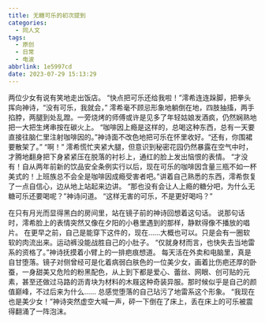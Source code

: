 ```yaml
---
title: 无糖可乐的初次提到
categories:
  - 同人文
tags:
  - 原创
  - 日常
  - 电波
abbrlink: 1e5997cd
date: 2023-07-29 15:13:29
---
```


两位少女有说有笑地走出饭店。
“快点把可乐还给我啦！”澪希连连跺脚，把拳头挥向神诗，“没有可乐，我就会，”
澪希毫不顾忌形象地躺倒在地，四肢抽搐，两手掐脖，两腿到处乱蹬。一旁烧烤的师傅或许是见多了年轻姑娘发酒疯，仍然娴熟地把一大把生烤串按在碳火上。
“咖啡因上瘾是这样的，总喝这种东西，总有一天要直接往脑仁里注射咖啡因的。”神诗面不改色地把可乐在怀里收好。“还有，你围裙要散架了。”
“啊！”
澪希慌忙夹紧大腿，但意识到秘密花园仍然暴露在空气中时，才腾地翻身把下身紧紧压在脱落的衬衫上，通红的脸上发出恼恨的表情。
“才没有！自从两年前新的饮品安全条例实行以后，现在可乐的咖啡因含量三瓶不如一杯美式的！上班族总不会全是咖啡因成瘾受害者吧。”讲着自己熟悉的东西，澪希恢复了一点自信心，边从地上站起来边讲。
“那也没有会让人上瘾的糖分吧，为什么无糖可乐还要喝呢？”神诗问道。
“这样无害的可乐，不是更好喝吗？”

在只有月光而显得黑白的房间里，站在镜子前的神诗回想着这句话。
说那句话时，澪希脸上的表情突然又像在夕阳的小巷里遇到的那样，静默得像不播放的唱片。
在更早之前，自己是能穿下这件的，现在……大概也可以。只是会有一圈软软的肉流出来。运动裤没能战胜自己的小肚子。
“仅就身材而言，也快失去当地雷系的资格了。”神诗抚摸着小臂上的一排疤痕想道。
每天活在外卖和电脑里，真是自甘堕落。镜子对侧曾经可是化着病弱白肤色的一位美少女，画着比伤疤还厚的卧蚕，一身甜美又危险的粉黑配色，从上到下都是爱心、蕾丝、网眼、创可贴的元素，甚至还做过马路的沥青块为材料的木屐这种奇装异服。那时候似乎是自己的颜值巅峰，不过后来为什么……
总感觉堕落的自己玷污了地雷系这个形象。
“我现在也是美少女！”神诗突然虚空大喊一声，砰一下倒在了床上，丢在床上的可乐被震得翻涌了一阵泡沫。